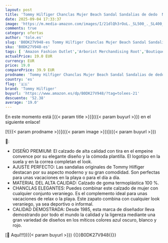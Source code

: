 ```yaml
---
layout: post
title: 'Tommy Hilfiger Chanclas Mujer Beach Sandal Sandalias de dedo  Naranja  Pale Orange   40'
date: 2025-09-04 17:33:37
image: 'https://m.media-amazon.com/images/I/21dlQh3rOoL._SL500_._SL400_.jpg'
comments: true
category: ofertas
author: 'tole.es'
slug: 'B0DK27V948-es Tommy Hilfiger Chanclas Mujer Beach Sandal Sandalias de...'
sku: 'B0DK27V948-es'
tags: [ 'Amazon Fashion Outlet','Arborist Merchandising Root','Boutique para mujer','Moda','Moda Mujer','Premium Brands Mujer','Sandalias de dedo para mujer','Sandalias y chanclas para mujer','Self Service','Special Features Stores','Womens Shoes','Zapatos para mujer','c8538d25-3af9-48d3-aeff-5f3ce5572a36_0','c8538d25-3af9-48d3-aeff-5f3ce5572a36_1501','c8538d25-3af9-48d3-aeff-5f3ce5572a36_2801','c8538d25-3af9-48d3-aeff-5f3ce5572a36_9601','chanclas','tommy hilfiger','🇪🇸', ]
actualPrice: 19.0 EUR
currency: EUR
price: 19.0
comparePrice: 39.9 EUR
prodname: 'Tommy Hilfiger Chanclas Mujer Beach Sandal Sandalias de dedo  Naranja  Pale Orange   40'
country: 'es'
flag: '🇪🇸'
brand: 'Tommy Hilfiger'
buyurl: 'https://www.amazon.es/dp/B0DK27V948/?tag=tolees-21'
descuento: '52.38'
average: '19.0'
---
```


En este momento está [{{< param title >}}]({{< param buyurl >}}) en el siguiente enlace!

[![{{< param prodname >}}]({{< param image >}})]({{< param buyurl >}})

🔎:

- DISEÑO PREMIUM: El calzado de alta calidad con tira en el empeine convence por su elegante diseño y la cómoda plantilla. El logotipo en la suela y en la correa completan el look.
- AJUSTE PERFECTO: Las sandalias originales de Tommy Hilfiger destacan por su aspecto moderno y su gran comodidad. Son perfectas para unas vacaciones en la playa o para el día a día.
- MATERIAL DEL ALTA CALIDAD: Calzado de goma termoplástica 100 %.
- CHANCLAS ELEGANTES: Puedes combinar este calzado de mujer con cualquier conjunto veraniego. Es el complemento ideal para unas vacaciones de relax o la playa. Este zapato combina con cualquier look veraniego, ya sea deportivo o informal.
- CALIDAD DEMOSTRADA: Desde 1985, esta marca de diseñador lleva demostrando por todo el mundo la calidad y la ligereza mediante una gran variedad de diseños en los míticos colores azul oscuro, blanco y rojo.

[🛒 Aquí!!!]({{< param buyurl >}})
{{<world>}}B0DK27V948{{</world>}}
